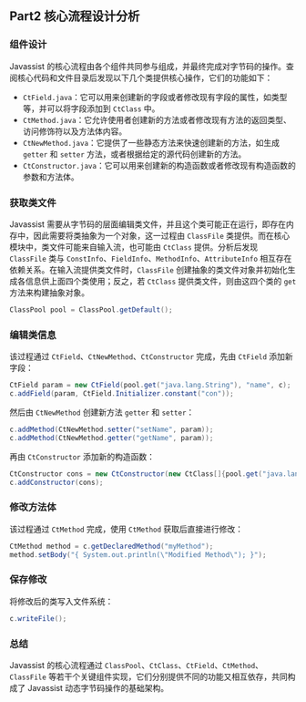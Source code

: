 ## Part2 核心流程设计分析

### 组件设计

$\text{Javassist}$ 的核心流程由各个组件共同参与组成，并最终完成对字节码的操作。查阅核心代码和文件目录后发现以下几个类提供核心操作，它们的功能如下：

- `CtField.java`：它可以用来创建新的字段或者修改现有字段的属性，如类型等，并可以将字段添加到 `CtClass` 中。
- `CtMethod.java`：它允许使用者创建新的方法或者修改现有方法的返回类型、访问修饰符以及方法体内容。
- `CtNewMethod.java`：它提供了一些静态方法来快速创建新的方法，如生成 `getter` 和 `setter` 方法，或者根据给定的源代码创建新的方法。
- `CtConstructor.java`：它可以用来创建新的构造函数或者修改现有构造函数的参数和方法体。

### 获取类文件

$\text{Javassist}$ 需要从字节码的层面编辑类文件，并且这个类可能正在运行，即存在内存中，因此需要将类抽象为一个对象，这一过程由 `ClassFile` 类提供。而在核心模块中，类文件可能来自输入流，也可能由 `CtClass` 提供。分析后发现 `ClassFile` 类与 `ConstInfo`、`FieldInfo`、`MethodInfo`、`AttributeInfo` 相互存在依赖关系。在输入流提供类文件时，`ClassFile` 创建抽象的类文件对象并初始化生成各信息供上面四个类使用；反之，若 `CtClass` 提供类文件，则由这四个类的 `get` 方法来构建抽象对象。

```java
ClassPool pool = ClassPool.getDefault();
```

### 编辑类信息

该过程通过 `CtField`、`CtNewMethod`、`CtConstructor` 完成，先由 `CtField` 添加新字段：

```java
CtField param = new CtField(pool.get("java.lang.String"), "name", c);
c.addField(param, CtField.Initializer.constant("con"));
```

然后由 `CtNewMethod` 创建新方法 `getter` 和 `setter`：

```java
c.addMethod(CtNewMethod.setter("setName", param));
c.addMethod(CtNewMethod.getter("getName", param));
```

再由 `CtConstructor` 添加新的构造函数：

```java
CtConstructor cons = new CtConstructor(new CtClass[]{pool.get("java.lang.String")}, c);
c.addConstructor(cons);
```

### 修改方法体

该过程通过 `CtMethod` 完成，使用 `CtMethod` 获取后直接进行修改：

```java
CtMethod method = c.getDeclaredMethod("myMethod");
method.setBody("{ System.out.println(\"Modified Method\"); }");
```

### 保存修改

将修改后的类写入文件系统：

```java
c.writeFile();
```

### 总结

$\text{Javassist}$ 的核心流程通过 `ClassPool`、`CtClass`、`CtField`、`CtMethod`、`ClassFile` 等若干个关键组件实现，它们分别提供不同的功能又相互依存，共同构成了 $\text{Javassist}$ 动态字节码操作的基础架构。